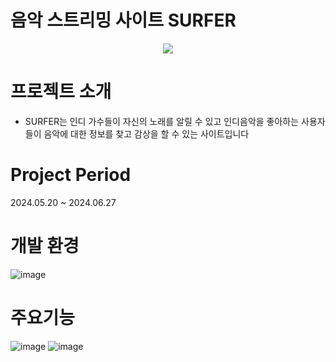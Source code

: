 # 음악 스트리밍 사이트 SURFER
<p align="center">
  <img src="https://github.com/user-attachments/assets/0d436172-4aaf-4111-b13c-98b4426f35cc">
</p>

# 프로젝트 소개
- SURFER는 인디 가수들이 자신의 노래를 알릴 수 있고 인디음악을 좋아하는 사용자들이 음악에 대한 정보를 찾고 감상을 할 수 있는 사이트입니다

# Project Period
2024.05.20 ~ 2024.06.27

# 개발 환경
![image](https://github.com/user-attachments/assets/e3039ee9-df30-477a-ab08-e2c0e58740ab)

# 주요기능
![image](https://github.com/user-attachments/assets/8d3e50d1-2b23-4ed9-b3ad-e689172754ee)
![image](https://github.com/user-attachments/assets/313f19ff-2185-45aa-a772-5f8c0aaff4c7)



